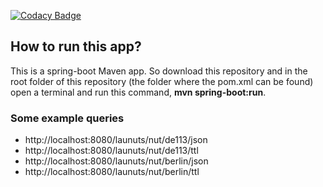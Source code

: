 [![Codacy Badge](https://api.codacy.com/project/badge/Grade/9ffbfb05f7424a7b940e849c5258b7ad)](https://app.codacy.com/gh/pg-dp/LaunutsAPI?utm_source=github.com&utm_medium=referral&utm_content=pg-dp/LaunutsAPI&utm_campaign=Badge_Grade_Dashboard)

## How to run this app?

This is a spring-boot Maven app. So download this repository and in the root folder of this repository (the folder where the pom.xml can be found) open a terminal and run this command,
**mvn spring-boot:run**.

### Some example queries
- http://localhost:8080/launuts/nut/de113/json
- http://localhost:8080/launuts/nut/de113/ttl
- http://localhost:8080/launuts/nut/berlin/json
- http://localhost:8080/launuts/nut/berlin/ttl
